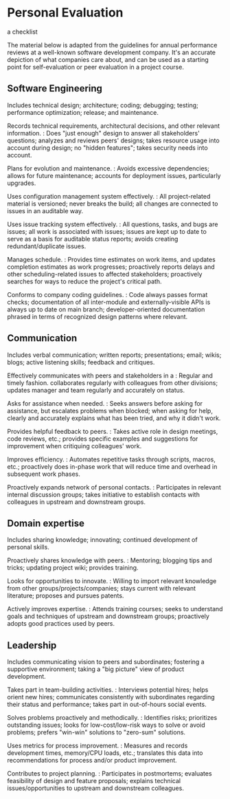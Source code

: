 # Personal Evaluation

<p class="subtitle">a checklist</p>

The material below is adapted from the guidelines for annual performance reviews
at a well-known software development company.  It's an accurate depiction of
what companies care about, and can be used as a starting point for
self-evaluation or peer evaluation in a project course.

## Software Engineering

Includes technical design; architecture; coding; debugging; testing; performance
optimization; release; and maintenance.

Records technical requirements, architectural decisions, and other relevant information.
:   Does "just enough" design to answer all stakeholders' questions; analyzes
    and reviews peers' designs; takes resource usage into account during design;
    no "hidden features"; takes security needs into account.

Plans for evolution and maintenance.
:   Avoids excessive dependencies; allows for future maintenance; accounts for
    deployment issues, particularly upgrades.

Uses configuration management system effectively.
:   All project-related material is versioned; never breaks the build; all
    changes are connected to issues in an auditable way.

Uses issue tracking system effectively.
:   All questions, tasks, and bugs are issues; all work is associated with
    issues; issues are kept up to date to serve as a basis for auditable status
    reports; avoids creating redundant/duplicate issues.

Manages schedule.
:   Provides time estimates on work items, and updates completion estimates as
    work progresses; proactively reports delays and other scheduling-related
    issues to affected stakeholders; proactively searches for ways to reduce the
    project's critical path.

Conforms to company coding guidelines.
:   Code always passes format checks; documentation of all inter-module and
    externally-visible APIs is always up to date on main branch;
    developer-oriented documentation phrased in terms of recognized design
    patterns where relevant.

## Communication

Includes verbal communication; written reports; presentations; email; wikis;
blogs; active listening skills; feedback and critiques.

Effectively communicates with peers and stakeholders in a
:   Regular and timely fashion.  collaborates regularly with colleagues from
    other divisions; updates manager and team regularly and accurately on
    status.

Asks for assistance when needed.
:   Seeks answers before asking for assistance, but escalates problems when
    blocked; when asking for help, clearly and accurately explains what has been
    tried, and why it didn't work.

Provides helpful feedback to peers.
:   Takes active role in design meetings, code reviews, etc.; provides specific
    examples and suggestions for improvement when critiquing colleagues' work.

Improves efficiency.
:   Automates repetitive tasks through scripts, macros, etc.; proactively does
    in-phase work that will reduce time and overhead in subsequent work phases.

Proactively expands network of personal contacts.
:   Participates in relevant internal discussion groups; takes initiative to
    establish contacts with colleagues in upstream and downstream groups.

## Domain expertise

Includes sharing knowledge; innovating; continued development of personal
skills.

Proactively shares knowledge with peers.
:   Mentoring; blogging tips and tricks; updating project wiki; provides
    training.

Looks for opportunities to innovate.
:   Willing to import relevant knowledge from other groups/projects/companies;
    stays current with relevant literature; proposes and pursues patents.

Actively improves expertise.
:   Attends training courses; seeks to understand goals and techniques of
    upstream and downstream groups; proactively adopts good practices used by
    peers.

## Leadership

Includes communicating vision to peers and subordinates; fostering a supportive
environment; taking a "big picture" view of product development.

Takes part in team-building activities.
:   Interviews potential hires; helps orient new hires; communicates
    consistently with subordinates regarding their status and performance; takes
    part in out-of-hours social events.

Solves problems proactively and methodically.
:   Identifies risks; prioritizes outstanding issues; looks for
    low-cost/low-risk ways to solve or avoid problems; prefers "win-win"
    solutions to "zero-sum" solutions.

Uses metrics for process improvement.
:   Measures and records development times, memory/CPU loads, etc.; translates
    this data into recommendations for process and/or product improvement.

Contributes to project planning.
:   Participates in postmortems; evaluates feasibility of design and feature
    proposals; explains technical issues/opportunities to upstream and
    downstream colleagues.
